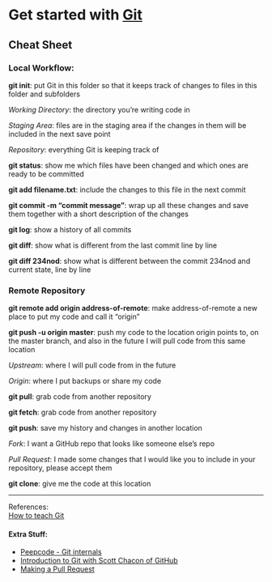 
# Get started with [Git](https://git-scm.com/)



## Cheat Sheet

### Local Workflow:

**git init**: put Git in this folder so that it keeps track of changes to files in this folder and subfolders

*Working Directory*: the directory you’re writing code in

*Staging Area*: files are in the staging area if the changes in them will be included in the next save point

*Repository*: everything Git is keeping track of

**git status**: show me which files have been changed and which ones are ready to be committed

**git add filename.txt**: include the changes to this file in the next commit

**git commit -m “commit message”**: wrap up all these changes and save them together with a short description of the changes

**git log**: show a history of all commits

**git diff**: show what is different from the last commit line by line

**git diff 234nod**: show what is different between the commit 234nod and current state, line by line

### Remote Repository

**git remote add origin address-of-remote**: make address-of-remote a new place to put my code and call it “origin”

**git push -u origin master**: push my code to the location origin points to, on the master branch, and also in the future I will pull code from this same location

*Upstream*: where I will pull code from in the future

*Origin*: where I put backups or share my code

**git pull**: grab code from another repository

**git fetch**: grab code from another repository

**git push**: save my history and changes in another location

*Fork*: I want a GitHub repo that looks like someone else’s repo

*Pull Request*: I made some changes that I would like you to include in your repository, please accept them

**git clone**: give me the code at this location

---
References:\
[How to teach Git](https://recompilermag.com/issues/issue-1/how-to-teach-git/)

#### Extra Stuff:
* [Peepcode - Git internals](https://github.com/pluralsight/git-internals-pdf/raw/master/drafts/peepcode-git.pdf)
* [Introduction to Git with Scott Chacon of GitHub](https://www.youtube.com/watch?v=ZDR433b0HJY)
* [Making a Pull Request](https://www.atlassian.com/git/tutorials/making-a-pull-request)

